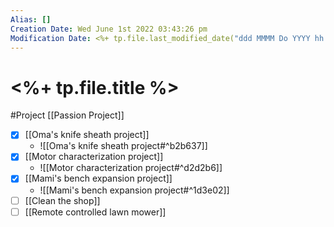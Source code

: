 ```yaml
---
Alias: []
Creation Date: Wed June 1st 2022 03:43:26 pm 
Modification Date: <%+ tp.file.last_modified_date("ddd MMMM Do YYYY hh:mm:ss a") %>
---
```

# <%+ tp.file.title %>
#Project [[Passion Project]]

- [x] [[Oma's knife sheath project]]
	- ![[Oma's knife sheath project#^b2b637]]
- [x] [[Motor characterization project]]
	- ![[Motor characterization project#^d2d2b6]]
- [x] [[Mami's bench expansion project]]
	- ![[Mami's bench expansion project#^1d3e02]]
- [ ] [[Clean the shop]]
- [ ] [[Remote controlled lawn mower]]